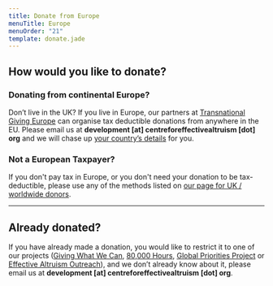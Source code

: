 ```yaml
---
title: Donate from Europe
menuTitle: Europe
menuOrder: "21"
template: donate.jade
---
```


<div id="donation-methods">
<div class="row">
<div class="col-xs-12 donation-methods-header">

## How would you like to donate?

</div>
</div>


<div class="row">

<div class="col-sm-6">

<h3><i class="fa fa-eur"></i> Donating from continental Europe?</h3>

Don’t live in the UK? If you live in Europe, our partners at [Transnational Giving Europe](http://www.transnationalgiving.eu/) can organise tax deductible donations from anywhere in the EU. Please email us at **development [at] centreforeffectivealtruism [dot] org** and we will chase up [your country’s details](http://www.transnationalgiving.eu/tge/details.aspx?id=219942&LangType=1033) for you.

</div>

<div class="col-sm-6">

<h3><i class="fa fa-globe"></i> Not a European Taxpayer?</h3>

If you don't pay tax in Europe, or you don't need your donation to be tax-deductible, please use any of the methods listed on [our page for UK / worldwide donors](/donate/donate-from-the-united-kingdom-worldwide/)</a>.

</div>

</div>

---

## Already donated?

If you have already made a donation, you would like to restrict it to one of our projects ([Giving What We Can](https://www.givingwhatwecan.org/), [80,000 Hours](https://80000hours.org), [Global Priorities Project](http://www.globalprioritiesproject.org) or [Effective Altruism Outreach](http://effectivealtruism.org/)), and we don’t already know about it, please email us at **development [at] centreforeffectivealtruism [dot] org**.